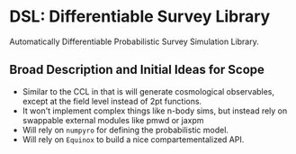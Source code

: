 # DSL: Differentiable Survey Library
Automatically Differentiable Probabilistic Survey Simulation Library.

## Broad Description and Initial Ideas for Scope

- Similar to the CCL in that is will generate cosmological observables, except at the field level instead of 2pt functions. 
- It won't implement complex things like n-body sims, but instead rely on swappable external modules like pmwd or jaxpm
- Will rely on `numpyro` for defining the probabilistic model.
- Will rely on `Equinox` to build a nice compartementalized API.
